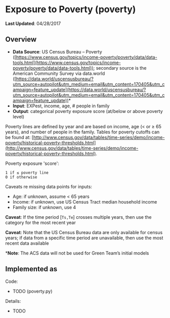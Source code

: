 # Exposure to Poverty (poverty)

**Last Updated**: 04/28/2017

## Overview
- **Data Source**: US Census Bureau – Poverty ([https://www.census.gov/topics/income-poverty/poverty/data/data-tools.html](https://www.census.gov/topics/income-poverty/poverty/data/data-tools.html)); secondary source is the American Community Survey via data.world ([https://data.world/uscensusbureau/?utm_source=autopilot&utm_medium=email&utm_content=170405&utm_campaign=feature_update](https://data.world/uscensusbureau/?utm_source=autopilot&utm_medium=email&utm_content=170405&utm_campaign=feature_update))*- **Input**: EXPest, income, age, # people in family- **Output**: categorical poverty exposure score (at/below or above poverty level)Poverty lines are defined by year and are based on income, age (< or ≥ 65 years), and number of people in the family. Tables for poverty cutoffs can be found at: [http://www.census.gov/data/tables/time-series/demo/income-poverty/historical-poverty-thresholds.html](http://www.census.gov/data/tables/time-series/demo/income-poverty/historical-poverty-thresholds.html).Poverty exposure 'score':

```1 if ≤ poverty line0 if otherwise
```Caveats re missing data points for inputs:- Age: if unknown, assume < 65 years- Income: if unknown, use US Census Tract median household income- Family size: if unknown, use 4**Caveat**: If the time period [`Ts,Te`] crosses multiple years, then use the category for the most recent year**Caveat**: Note that the US Census Bureau data are only available for census years; if data from a specific time period are unavailable, then use the most recent data available ***Note**: The ACS data will not be used for Green Team’s initial models

## Implemented as

Code: 

- TODO (poverty.py)

Details:

- TODO